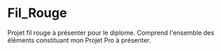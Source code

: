 # Fil_Rouge
Projet fil rouge à présenter pour le diplome.
Comprend l'ensemble des éléments constituant mon Projet Pro à présenter.
